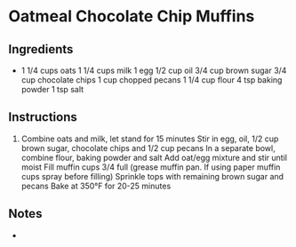 # Oatmeal Chocolate Chip Muffins

## Ingredients

- 1 1/4 cups oats
1 1/4 cups milk
1 egg
1/2 cup oil
3/4 cup brown sugar
3/4 cup chocolate chips
1 cup chopped pecans
1 1/4 cup flour
4 tsp baking powder
1 tsp salt

## Instructions

1. Combine oats and milk, let stand for 15 minutes
Stir in egg, oil, 1/2 cup brown sugar, chocolate chips and 1/2 cup pecans
In a separate bowl, combine flour, baking powder and salt
Add oat/egg mixture and stir until moist
Fill muffin cups 3/4 full (grease muffin pan. If using paper muffin cups spray before filling)
Sprinkle tops with remaining brown sugar and pecans
Bake at 350°F for 20-25 minutes

## Notes

- 